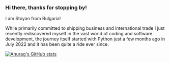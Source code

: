 ### Hi there, thanks for stopping by!

I am Stoyan from Bulgaria!

While primarily committed to shipping business and international trade I just recently rediscovered myself in the vast world of coding and software development, the journey itself started with Python just a few months ago in July 2022 and it has been quite a ride ever since. 

[![Anurag's GitHub stats](https://github-readme-stats.vercel.app/api?username=stoyanzhechev)](https://github.com/anuraghazra/github-readme-stats)

